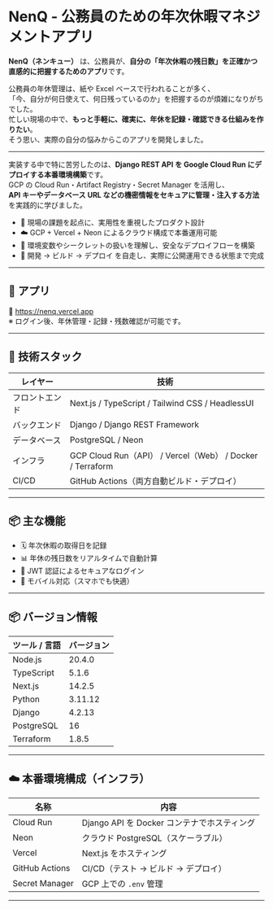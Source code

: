 # NenQ - 公務員のための年次休暇マネジメントアプリ

**NenQ（ネンキュー）** は、公務員が、**自分の「年次休暇の残日数」を正確かつ直感的に把握するためのアプリ**です。

公務員の年休管理は、紙や Excel ベースで行われることが多く、  
「今、自分が何日使えて、何日残っているのか」を把握するのが煩雑になりがちでした。  
忙しい現場の中で、**もっと手軽に、確実に、年休を記録・確認できる仕組みを作りたい**。  
そう思い、実際の自分の悩みからこのアプリを開発しました。

---

実装する中で特に苦労したのは、**Django REST API を Google Cloud Run にデプロイする本番環境構築**です。  
GCP の Cloud Run・Artifact Registry・Secret Manager を活用し、  
**API キーやデータベース URL などの機密情報をセキュアに管理・注入する方法**を実践的に学びました。

- 📌 現場の課題を起点に、実用性を重視したプロダクト設計
- ☁️ GCP + Vercel + Neon によるクラウド構成で本番運用可能
- 🔐 環境変数やシークレットの扱いを理解し、安全なデプロイフローを構築
- 🔄 開発 → ビルド → デプロイ を自走し、実際に公開運用できる状態まで完成

---

## 🚀 アプリ

🔗 <https://nenq.vercel.app>  
※ ログイン後、年休管理・記録・残数確認が可能です。

---

## 🔧 技術スタック

| レイヤー       | 技術                                                      |
| -------------- | --------------------------------------------------------- |
| フロントエンド | Next.js / TypeScript / Tailwind CSS / HeadlessUI          |
| バックエンド   | Django / Django REST Framework                            |
| データベース   | PostgreSQL / Neon                                         |
| インフラ       | GCP Cloud Run（API） / Vercel（Web） / Docker / Terraform |
| CI/CD          | GitHub Actions（両方自動ビルド・デプロイ）                |

---

## 📦 主な機能

- 🗓️ 年次休暇の取得日を記録
- 📊 年休の残日数をリアルタイムで自動計算
- 🔐 JWT 認証によるセキュアなログイン
- 📱 モバイル対応（スマホでも快適）

---

## 📦 バージョン情報

| ツール / 言語 | バージョン |
| ------------- | ---------- |
| Node.js       | 20.4.0     |
| TypeScript    | 5.1.6      |
| Next.js       | 14.2.5     |
| Python        | 3.11.12    |
| Django        | 4.2.13     |
| PostgreSQL    | 16         |
| Terraform     | 1.8.5      |

---

## ☁️ 本番環境構成（インフラ）

| 名称           | 内容                                        |
| -------------- | ------------------------------------------- |
| Cloud Run      | Django API を Docker コンテナでホスティング |
| Neon           | クラウド PostgreSQL（スケーラブル）         |
| Vercel         | Next.js をホスティング                      |
| GitHub Actions | CI/CD（テスト → ビルド → デプロイ）         |
| Secret Manager | GCP 上での `.env` 管理                      |

---
